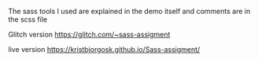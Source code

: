The sass tools I used are explained in the demo itself and comments are in the scss file 

Glitch version https://glitch.com/~sass-assigment

live version https://kristbjorgosk.github.io/Sass-assigment/